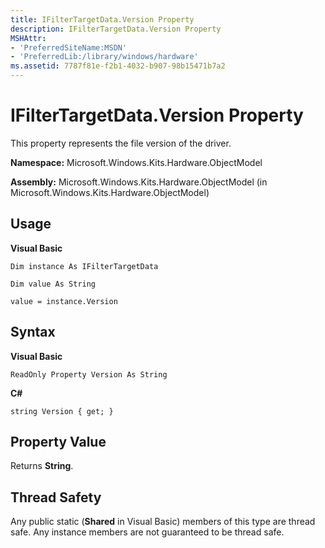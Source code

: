 ```yaml
---
title: IFilterTargetData.Version Property
description: IFilterTargetData.Version Property
MSHAttr:
- 'PreferredSiteName:MSDN'
- 'PreferredLib:/library/windows/hardware'
ms.assetid: 7787f81e-f2b1-4032-b907-98b15471b7a2
---
```


# IFilterTargetData.Version Property


This property represents the file version of the driver.

**Namespace:** Microsoft.Windows.Kits.Hardware.ObjectModel

**Assembly:** Microsoft.Windows.Kits.Hardware.ObjectModel (in Microsoft.Windows.Kits.Hardware.ObjectModel)

## <span id="Usage"></span><span id="usage"></span><span id="USAGE"></span>Usage


**Visual Basic**

`Dim instance As IFilterTargetData`

`Dim value As String`

`value = instance.Version`

## <span id="Syntax"></span><span id="syntax"></span><span id="SYNTAX"></span>Syntax


**Visual Basic**

`ReadOnly Property Version As String`

**C#**

`string Version { get; }`

## <span id="Property_Value"></span><span id="property_value"></span><span id="PROPERTY_VALUE"></span>Property Value


Returns **String**.

## <span id="Thread_Safety"></span><span id="thread_safety"></span><span id="THREAD_SAFETY"></span>Thread Safety


Any public static (**Shared** in Visual Basic) members of this type are thread safe. Any instance members are not guaranteed to be thread safe.

 

 






